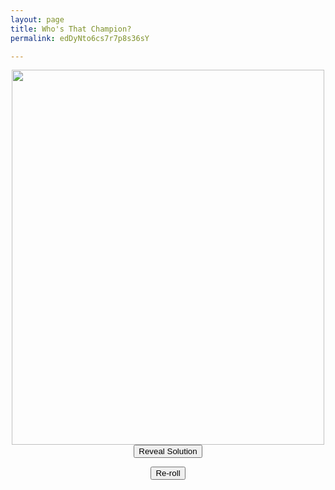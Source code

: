 ```yaml
---
layout: page
title: Who's That Champion?
permalink: edDyNto6cs7r7p8s36sY

---
```

<center>

<img src="https://github.com/UNSWLoLSoc/LoLSocWebpage/blob/master/uploads/1-1.png?raw=true" width="500" height="600" class="center" id = "test">

</center>

<center>  
<button type="button" id = "soln"  onclick="reveal()">Reveal Solution</button> 

<button type="button" onclick="reRoll()">Re-roll</button>

</center>

<script type = "text/javascript"> 

    var prev = 0; 
    function reRoll(){
      dice1 = Math.floor(Math.random() * 3) + 1;
      console.log("before" + dice1 + " " + prev);
      if(dice1 == prev) {
          dice1++;
      }
      prev = dice1;
      console.log("after" + dice1 + " " + prev);
      var string = "https://raw.githubusercontent.com/UNSWLoLSoc/LoLSocWebpage/master/uploads/Silhouette/"
      switch(dice1) {
        case 1:
          string = string + "1.png";
          break;
    
        case 2:
          document.getElementById("test").src="https://cdn.discordapp.com/attachments/410167703043702794/675588173841301525/IMG_20200207_222553.jpg";
          break;
    
        case 3:
          document.getElementById("test").src="https://i.imgur.com/RYm7WP2.jpg";
          break;
    
        case 4:
          document.getElementById("test").src="https://cdn.discordapp.com/attachments/454659822579875851/675865896186806312/83915101_2241594432809064_5953722011183218688_o.png";
          break;
      }
      document.getElementById("test").src= string;
    }
    
    function reveal(){
      switch(prev) {
        case 1:
          document.getElementById("test").src="";
          break;
    
        case 2:
          document.getElementById("test").src="";
          break;
    
        case 3:
          document.getElementById("test").src="";
          break;
    
        case 4:
          document.getElementById("test").src="";
          break;
      }
    }

</script>
